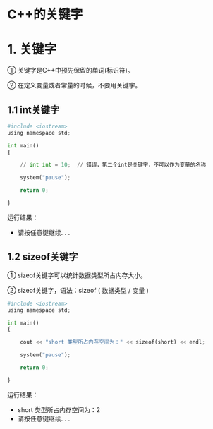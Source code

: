 # C++的关键字

# 1. 关键字

① 关键字是C++中预先保留的单词(标识符)。

② 在定义变量或者常量的时候，不要用关键字。

## 1.1 int关键字


```python
#include <iostream>
using namespace std;

int main()
{

    // int int = 10;  // 错误，第二个int是关键字，不可以作为变量的名称

    system("pause");

    return 0;

}
```

运行结果：  
 - 请按任意键继续. . .

## 1.2 sizeof关键字

① sizeof关键字可以统计数据类型所占内存大小。

② sizeof关键字，语法：sizeof ( 数据类型 / 变量 )


```python
#include <iostream>
using namespace std;

int main()
{

    cout << "short 类型所占内存空间为：" << sizeof(short) << endl;

    system("pause");

    return 0;

}
```

运行结果：  
 - short 类型所占内存空间为：2  
 - 请按任意键继续. . .
